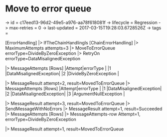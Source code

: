 # Move to error queue

-> id = c17eed13-96d2-49e5-a976-aa78f618081f
-> lifecycle = Regression
-> max-retries = 0
-> last-updated = 2017-03-15T19:28:03.6728526Z
-> tags = 

[ErrorHandling]
|> IfTheChainHandlingIs
    [ChainErrorHandling]
    |> MaximumAttempts attempts=3
    |> MoveToErrorQueue errorType=DivideByZeroException
    |> RetryOn errorType=DataMisalignedException

|> MessageAttempts
    [Rows]
    |Attempt|errorType              |
    |1      |DataMisalignedException|
    |2      |DivideByZeroException  |

|> MessageResult attempt=2, result=MovedToErrorQueue
|> MessageAttempts
    [Rows]
    |Attempt|errorType              |
    |1      |DataMisalignedException|
    |2      |DataMisalignedException|
    |3      |ArgumentNullException  |

|> MessageResult attempt=3, result=MovedToErrorQueue
|> SendMessageWithNoErrors
|> MessageResult attempt=1, result=Succeeded
|> MessageAttempts
    [Rows]
    |> MessageAttempts-row Attempt=1, errorType=DivideByZeroException

|> MessageResult attempt=1, result=MovedToErrorQueue
~~~
